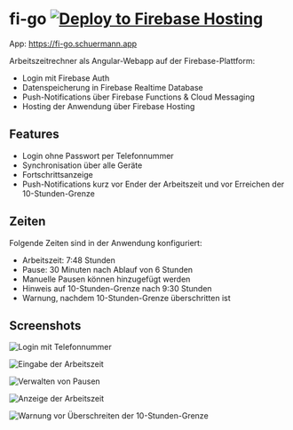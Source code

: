 # fi-go [![Deploy to Firebase Hosting](https://github.com/MrGoro/fi-go/actions/workflows/firebase-hosting-merge.yml/badge.svg)](https://github.com/MrGoro/fi-go/actions/workflows/firebase-hosting-merge.yml)

App: https://fi-go.schuermann.app

Arbeitszeitrechner als Angular-Webapp auf der Firebase-Plattform:
* Login mit Firebase Auth
* Datenspeicherung in Firebase Realtime Database
* Push-Notifications über Firebase Functions & Cloud Messaging
* Hosting der Anwendung über Firebase Hosting

## Features
* Login ohne Passwort per Telefonnummer
* Synchronisation über alle Geräte
* Fortschrittsanzeige
* Push-Notifications kurz vor Ender der Arbeitszeit und vor 
Erreichen der 10-Stunden-Grenze

## Zeiten
Folgende Zeiten sind in der Anwendung konfiguriert:
* Arbeitszeit: 7:48 Stunden
* Pause: 30 Minuten nach Ablauf von 6 Stunden
* Manuelle Pausen können hinzugefügt werden
* Hinweis auf 10-Stunden-Grenze nach 9:30 Stunden
* Warnung, nachdem 10-Stunden-Grenze überschritten ist

## Screenshots

![Login mit Telefonnummer](screens/01-login.png)

![Eingabe der Arbeitszeit](screens/02-time-input.png)

![Verwalten von Pausen](screens/03-breaks.png)

![Anzeige der Arbeitszeit](screens/04-timer.png)

![Warnung vor Überschreiten der 10-Stunden-Grenze](screens/05-warning.png)
